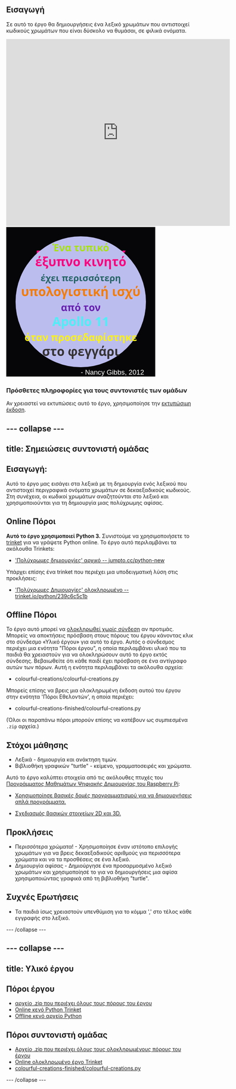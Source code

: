 ## Εισαγωγή

Σε αυτό το έργο θα δημιουργήσεις ένα λεξικό χρωμάτων που αντιστοιχεί κωδικούς χρωμάτων που είναι δύσκολο να θυμάσαι, σε φιλικά ονόματα.

<div class="trinket">
  <iframe src="https://trinket.io/embed/python/239c6c5c1b?outputOnly=true&start=result" width="600" height="500" frameborder="0" marginwidth="0" marginheight="0" allowfullscreen>
  </iframe>
  <img src="images/colourful-finished.png">
</div>

### Πρόσθετες πληροφορίες για τους συντονιστές των ομάδων

Αν χρειαστεί να εκτυπώσεις αυτό το έργο, χρησιμοποίησε την [εκτυπώσιμη έκδοση](https://projects.raspberrypi.org/el-GR/projects/colourful-creations/print).

--- collapse ---
---
title: Σημειώσεις συντονιστή ομάδας
---

## Εισαγωγή:

Αυτό το έργο μας εισάγει στα λεξικά με τη δημιουργία ενός λεξικού που αντιστοιχεί περιγραφικά ονόματα χρωμάτων σε δεκαεξαδικούς κωδικούς. Στη συνέχεια, οι κωδικοί χρωμάτων αναζητούνται στο λεξικό και χρησιμοποιούνται για τη δημιουργία μιας πολύχρωμης αφίσας.

## Online Πόροι

**Αυτό το έργο χρησιμοποιεί Python 3.** Συνιστούμε να χρησιμοποιήσετε το [trinket](https://trinket.io/) για να γράψετε Python online. Το έργο αυτό περιλαμβάνει τα ακόλουθα Trinkets:

* ['Πολύχρωμες δημιουργίες' αρχικό -- jumpto.cc/python-new](http://jumpto.cc/python-new)

Υπάρχει επίσης ένα trinket που περιέχει μια υποδειγματική λύση στις προκλήσεις:

* ['Πολύχρωμες Δημιουργίες' ολοκληρωμένο -- trinket.io/python/239c6c5c1b](https://trinket.io/python/239c6c5c1b)

## Offline Πόροι

Το έργο αυτό μπορεί να [ολοκληρωθεί χωρίς σύνδεση](https://www.codeclubprojects.org/en-GB/resources/python-working-offline/) αν προτιμάς. Μπορείς να αποκτήσεις πρόσβαση στους πόρους του έργου κάνοντας κλικ στο σύνδεσμο «Υλικό έργου» για αυτό το έργο. Αυτός ο σύνδεσμος περιέχει μια ενότητα "Πόροι έργου", η οποία περιλαμβάνει υλικό που τα παιδιά θα χρειαστούν για να ολοκληρώσουν αυτό το έργο εκτός σύνδεσης. Βεβαιωθείτε ότι κάθε παιδί έχει πρόσβαση σε ένα αντίγραφο αυτών των πόρων. Αυτή η ενότητα περιλαμβάνει τα ακόλουθα αρχεία:

* colourful-creations/colourful-creations.py

Μπορείς επίσης να βρεις μια ολοκληρωμένη έκδοση αυτού του έργου στην ενότητα 'Πόροι Εθελοντών', η οποία περιέχει:

* colourful-creations-finished/colourful-creations.py

(Όλοι οι παραπάνω πόροι μπορούν επίσης να κατέβουν ως συμπιεσμένα `.zip` αρχεία.)

## Στόχοι μάθησης

* Λεξικά - δημιουργία και ανάκτηση τιμών.
* Βιβλιοθήκη γραφικών "turtle" - κείμενο, γραμματοσειρές και χρώματα.

Αυτό το έργο καλύπτει στοιχεία από τις ακόλουθες πτυχές του [Προγράμματος Μαθημάτων Ψηφιακής Δημιουργίας του Raspberry Pi](http://rpf.io/curriculum):

* [Χρησιμοποίησε βασικές δομές προγραμματισμού για να δημιουργήσεις απλά προγράμματα.](https://www.raspberrypi.org/curriculum/programming/creator)

* [Σχεδιασμός βασικών στοιχείων 2D και 3D.](https://www.raspberrypi.org/curriculum/design/creator)

## Προκλήσεις

* Περισσότερα χρώματα! - Χρησιμοποίησε έναν ιστότοπο επιλογής χρωμάτων για να βρεις δεκαεξαδικούς αριθμούς για περισσότερα χρώματα και να τα προσθέσεις σε ένα λεξικό. 
* Δημιουργία αφίσας - Δημιούργησε ένα προσαρμοσμένο λεξικό χρωμάτων και χρησιμοποίησέ το για να δημιουργήσεις μια αφίσα χρησιμοποιώντας γραφικά από τη βιβλιοθήκη "turtle". 

## Συχνές Ερωτήσεις

* Τα παιδιά ίσως χρειαστούν υπενθύμιση για το κόμμα ',' στο τέλος κάθε εγγραφής στο λεξικό. 

--- /collapse ---

--- collapse ---
---
title: Υλικό έργου
---

## Πόροι έργου

* [αρχείο .zip που περιέχει όλους τους πόρους του έργου](resources/colourful-creations-project-resources.zip)
* [Online κενό Python Trinket](http://jumpto.cc/python-new)
* [Offline κενό αρχείο Python](resources/new-new.py)

## Πόροι συντονιστή ομάδας

* [Αρχείο .zip που περιέχει όλους τους ολοκληρωμένους πόρους του έργου](resources/colourful-creations-volunteer-resources.zip)
* [Online ολοκληρωμένο έργο Trinket](https://trinket.io/python/239c6c5c1b)
* [colourful-creations-finished/colourful-creations.py](resources/colourful-creations-finished-colourful-creations.py)

--- /collapse ---